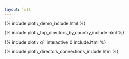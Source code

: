 ```yaml
---
layout: full
---
```



{% include plotly_demo_include.html %}

{% include plotly_top_directors_by_country_include.html %}

{% include plotly_q1_interactive_0_include.html %}

{% include plotly_directors_connections_include.html %}